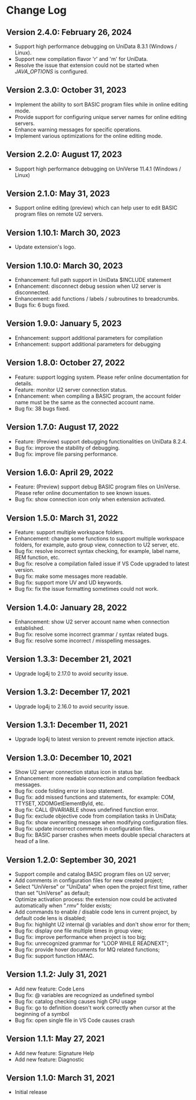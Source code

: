 # Change Log

## Version 2.4.0: February 26, 2024

 - Support high performance  debugging on UniData 8.3.1 (Windows / Linux).
 - Support new compilation flavor 'r' and 'm' for UniData.
 - Resolve the issue that extension could not be started when _JAVA_OPTIONS_ is configured.

## Version 2.3.0: October 31, 2023

 - Implement the ability to sort BASIC program files while in online editing mode.
 - Provide support for configuring unique server names for online editing servers.
 - Enhance warning messages for specific operations.
 - Implement various optimizations for the online editing mode.

## Version 2.2.0: August 17, 2023

- Support high performance debugging on UniVerse 11.4.1 (Windows / Linux)

## Version 2.1.0: May 31, 2023

- Support online editing (preview) which can help user to edit BASIC program files on remote U2 servers.

## Version 1.10.1: March 30, 2023

- Update extension's logo.

## Version 1.10.0: March 30, 2023

 - Enhancement: full path support in UniData $INCLUDE statement
 - Enhancement: disconnect debug session when U2 server is disconnected.
 - Enhancement: add functions / labels / subroutines to breadcrumbs.
 - Bugs fix: 6 bugs fixed.

## Version 1.9.0: January 5, 2023

 - Enhancement: support additional parameters for compilation
 - Enhancement: support additional parameters for debugging

## Version 1.8.0: October 27, 2022

- Feature: support logging system. Please refer online documentation for details.
- Feature: monitor U2 server connection status.
- Enhancement: when compiling a BASIC program, the account folder name must be the same as the connected account name.
- Bug fix: 38 bugs fixed.

## Version 1.7.0: August 17, 2022

- Feature: (Preview) support debugging functionalities on UniData 8.2.4. 
- Bug fix: improve the stability of debugging.
- Bug fix: improve file parsing performance.

## Version 1.6.0: April 29, 2022

- Feature: (Preview) support debug BASIC program files on UniVerse. Please refer online documentation to see known issues.
- Bug fix: show connection icon only when extension activated. 

## Version 1.5.0: March 31, 2022

- Feature: support multiple workspace folders.
- Enhancement: change some functions to support multiple workspace folders, for example, auto group view, connection to U2 server, etc.
- Bug fix: resolve incorrect syntax checking, for example, label name, REM function, etc.
- Bug fix: resolve a compilation failed issue if VS Code upgraded to latest version.
- Bug fix: make some messages more readable.
- Bug fix: support more UV and UD keywords.
- Bug fix: fix the issue formatting sometimes could not work.

## Version 1.4.0: January 28, 2022

- Enhancement: show U2 server account name when connection established.
- Bug fix: resolve some incorrect grammar / syntax related bugs.
- Bug fix: resolve some incorrect / misspelling messages.

## Version 1.3.3: December 21, 2021

- Upgrade log4j to 2.17.0 to avoid security issue.

## Version 1.3.2: December 17, 2021

- Upgrade log4j to 2.16.0 to avoid security issue.

## Version 1.3.1: December 11, 2021

- Upgrade log4j to latest version to prevent remote injection attack.

## Version 1.3.0: December 10, 2021

- Show U2 server connection status icon in status bar.
- Enhancement: more readable connection and compilation feedback messages.
- Bug fix: code folding error in loop statement.
- Bug fix: add missed functions and statements, for example: COM, TTYSET, XDOMGetElementById, etc.
- Bug fix: CALL @VARIABLE shows undefined function error.
- Bug fix: exclude objective code from compilation tasks in UniData;
- Bug fix: show overwriting message when modifying configuration files.
- Bug fix: update incorrect comments in configuration files.
- Bug fix: BASIC parser crashes when meets double special characters at head of a line.

## Version 1.2.0: September 30, 2021

- Support compile and catalog BASIC program files on U2 server;
- Add comments in configuration files for new created project;
- Select "UniVerse" or "UniData" when open the project first time, rather than set "UniVerse" as default;
- Optimize activation process: the extension now could be activated automatically when ".rmv" folder exists;
- Add commands to enable / disable code lens in current project, by default code lens is disabled;
- Bug fix: highlight U2 internal @ variables and don't show error for them;
- Bug fix: display one file multiple times in group view;
- Bug fix: improve performance when project is too big;
- Bug fix: unrecognized grammar for "LOOP WHILE READNEXT";
- Bug fix: provide hover documents for MQ related functions;
- Bug fix: support function HMAC.

## Version 1.1.2: July 31, 2021

- Add new feature: Code Lens
- Bug fix: @ variables are recognized as undefined symbol
- Bug fix: catalog checking causes high CPU usage
- Bug fix: go to definition doesn't work correctly when cursor at the beginning of a symbol
- Bug fix: open single file in VS Code causes crash

## Version 1.1.1: May 27, 2021

- Add new feature: Signature Help
- Add new feature: Diagnostic

## Version 1.1.0: March 31, 2021

- Initial release
